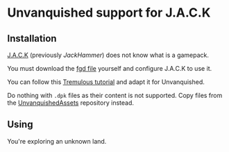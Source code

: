 Unvanquished support for J.A.C.K
================================

Installation
------------

[J.A.C.K](https://jack.hlfx.ru/en) (previously _JackHammer_) does not know what is a gamepack.

You must download the [fgd file](/build/jackhammer/install/unvanquished.fgd) yourself and configure J.A.C.K to use it.

You can follow this [Tremulous tutorial](https://jack.hlfx.ru/en/articles/4/jack_trem.html) and adapt it for Unvanquished.

Do nothing with `.dpk` files as their content is not supported. Copy files from the [UnvanquishedAssets](https://github.com/UnvanquishedAssets/UnvanquishedAssets) repository instead.

Using
-----

You're exploring an unknown land.